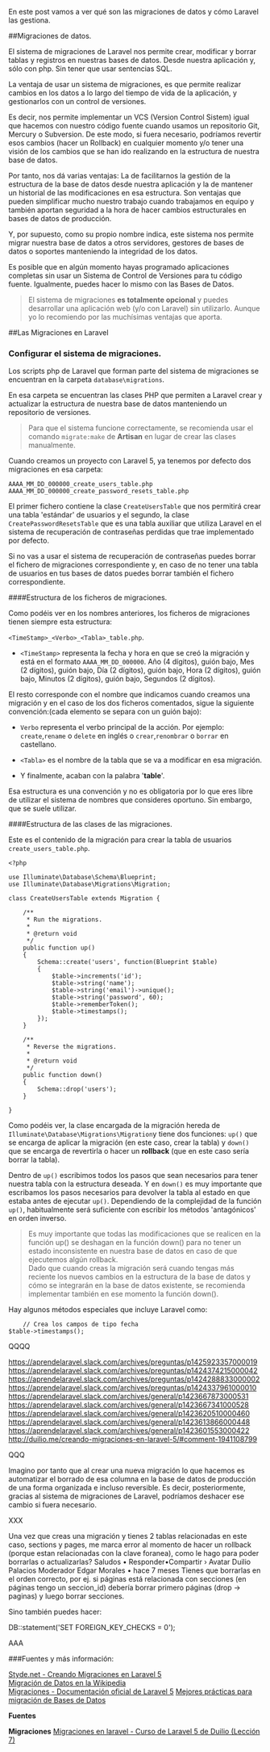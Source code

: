 En este post vamos a ver qué son las migraciones de datos y cómo Laravel las gestiona.

##Migraciones de datos.

El sistema de migraciones de Laravel nos permite crear, modificar y borrar tablas y registros en nuestras bases de datos. Desde nuestra aplicación y, sólo con php. Sin tener que usar sentencias SQL.

La ventaja de usar un sistema de migraciones, es que permite realizar cambios en los datos a lo largo del tiempo de vida de la aplicación, y gestionarlos con un control de versiones. 

Es decir, nos permite implementar un VCS (Version Control Sistem) igual que hacemos con nuestro código fuente cuando usamos un repositorio Git, Mercury o Subversion. De este modo, si fuera necesario, podríamos revertir esos cambios (hacer un Rollback) en cualquier momento y/o tener una visión de los cambios que se han ido realizando en la estructura de nuestra base de datos.

Por tanto, nos dá varias ventajas: La de facilitarnos la gestión de la estructura de la base de datos desde nuestra aplicación y la de mantener un historial de las modificaciones en esa estructura. Son ventajas que pueden simplificar mucho nuestro trabajo cuando trabajamos en equipo y también aportan seguridad a la hora de hacer cambios estructurales en bases de datos de producción.

Y, por supuesto, como su propio nombre indica, este sistema nos permite migrar nuestra base de datos a otros servidores, gestores de bases de datos o soportes manteniendo la integridad de los datos.

Es posible que en algún momento hayas programado aplicaciones completas sin usar un Sistema de Control de Versiones para tu código fuente. Igualmente, puedes hacer lo mismo con las Bases de Datos. 

> El sistema de migraciones **es totalmente opcional** y puedes desarrollar una aplicación web (y/o con Laravel) sin utilizarlo. Aunque yo lo recomiendo por las muchísimas ventajas que aporta.

##Las Migraciones en Laravel
### Configurar el sistema de migraciones.

Los scripts php de Laravel que forman parte del sistema de migraciones se encuentran en la carpeta `database\migrations`.

En esa carpeta se encuentran las clases PHP que permiten a Laravel crear y actualizar la estructura de nuestra base de datos manteniendo un repositorio de versiones. 

> Para que el sistema funcione correctamente, se recomienda usar el comando `migrate:make` de __Artisan__ en lugar de crear las clases manualmente.

Cuando creamos un proyecto con Laravel 5, ya tenemos por defecto dos migraciones en esa carpeta:

```
AAAA_MM_DD_000000_create_users_table.php
AAAA_MM_DD_000000_create_password_resets_table.php
```
	
El primer fichero contiene la clase `CreateUsersTable` que nos permitirá crear una tabla 'estándar' de usuarios y el segundo, la clase `CreatePasswordResetsTable` que es una tabla auxiliar que utiliza Laravel en el sistema de recuperación de contraseñas perdidas que trae implementado por defecto.

Si no vas a usar el sistema de recuperación de contraseñas puedes borrar el fichero de migraciones correspondiente y, en caso de no tener una tabla de usuarios en tus bases de datos puedes borrar también el fichero correspondiente.

####Estructura de los ficheros de migraciones.

Como podéis ver en los nombres anteriores, los ficheros de migraciones tienen siempre esta estructura: 

`<TimeStamp>_<Verbo>_<Tabla>_table.php`.

- `<TimeStamp>` representa la fecha y hora en que se creó la migración y está en el formato `AAAA_MM_DD_000000`. Año (4 dígitos), guión bajo, Mes (2 dígitos), guión bajo, Día (2 dígitos), guión bajo, Hora (2 dígitos), guión bajo, Minutos (2 dígitos), guión bajo, Segundos (2 dígitos).

El resto corresponde con el nombre que indicamos cuando creamos una migración y en el caso de los dos ficheros comentados, sigue la siguiente convención:(cada elemento se separa con un guión bajo):
 
- `Verbo` representa el verbo principal de la acción. Por ejemplo: `create`,`rename` o `delete` en inglés o `crear`,`renombrar` o `borrar` en castellano.

- `<Tabla>` es el nombre de la tabla que se va a modificar en esa migración.

- Y finalmente, acaban con la palabra '__table__'.

Esa estructura es una convención y no es obligatoria por lo que eres libre de utilizar el sistema de nombres que consideres oportuno. Sin embargo, 
 que se suele utilizar.

####Estructura de las clases de las migraciones.

Este es el contenido de la migración para crear la tabla de usuarios `create_users_table.php`.

	<?php

	use Illuminate\Database\Schema\Blueprint;
	use Illuminate\Database\Migrations\Migration;

	class CreateUsersTable extends Migration {

		/**
		 * Run the migrations.
		 *
		 * @return void
		 */
		public function up()
		{
			Schema::create('users', function(Blueprint $table)
			{
				$table->increments('id');
				$table->string('name');
				$table->string('email')->unique();
				$table->string('password', 60);
				$table->rememberToken();
				$table->timestamps();
			});
		}

		/**
		 * Reverse the migrations.
		 *
		 * @return void
		 */
		public function down()
		{
			Schema::drop('users');
		}

	}
 
Como podéis ver, la clase encargada de la migración hereda de `Illuminate\Database\Migrations\Migration`y tiene dos funciones: `up()` que se encarga de aplicar la migración (en este caso, crear la tabla) y `down()` que se encarga de revertirla o hacer un __rollback__ (que en este caso sería borrar la tabla).

Dentro de `up()` escribimos todos los pasos que sean necesarios para tener nuestra tabla con la estructura deseada. Y en `down()` es muy importante que escribamos los pasos necesarios para devolver la tabla al estado en que estaba antes de ejecutar `up()`. Dependiendo de la complejidad de la función `up()`, habitualmente será suficiente con escribir los métodos 'antagónicos' en orden inverso.

> Es muy importante que todas las modificaciones que se realicen en la función up() se deshagan en la función down() para no tener un estado inconsistente en nuestra base de datos en caso de que ejecutemos algún rollback.  
Dado que cuando creas la migración será cuando tengas más reciente los nuevos cambios en la estructura de la base de datos y cómo se integrarán en la base de datos existente, se recomienda implementar también en ese momento la función down().


Hay algunos métodos especiales que incluye Laravel como:

		// Crea los campos de tipo fecha 
	$table->timestamps();


QQQQ



https://aprendelaravel.slack.com/archives/preguntas/p1425923357000019
https://aprendelaravel.slack.com/archives/preguntas/p1424374215000042
https://aprendelaravel.slack.com/archives/preguntas/p1424288833000002
https://aprendelaravel.slack.com/archives/preguntas/p1424337961000010
https://aprendelaravel.slack.com/archives/general/p1423667873000531
https://aprendelaravel.slack.com/archives/general/p1423667341000528
https://aprendelaravel.slack.com/archives/general/p1423620510000460
https://aprendelaravel.slack.com/archives/general/p1423613866000448
https://aprendelaravel.slack.com/archives/general/p1423601553000422
http://duilio.me/creando-migraciones-en-laravel-5/#comment-1941108799

QQQ

Imagino por tanto que al crear una nueva migración lo que hacemos es automatizar el borrado de esa columna en la base de datos de producción de una forma organizada e incluso reversible. Es decir, posteriormente, gracias al sistema de migraciones de Laravel, podríamos deshacer ese cambio si fuera necesario.

XXX

Una vez que creas una migración y tienes 2 tablas relacionadas en este caso, sections y pages, me marca error al momento de hacer un rollback (porque estan relacionadas con la clave foranea), como le hago para poder borrarlas o actualizarlas? Saludos
 • Responder•Compartir › 
Avatar
Duilio Palacios Moderador  Edgar Morales • hace 7 meses
Tienes que borrarlas en el orden correcto, por ej. si páginas está relacionada con secciones (en páginas tengo un seccion_id) debería borrar primero páginas (drop -> paginas) y luego borrar secciones.

Sino también puedes hacer:

DB::statement('SET FOREIGN_KEY_CHECKS = 0');

AAA



###Fuentes y más información:

[Styde.net - Creando Migraciones en Laravel 5](https://styde.net/creando-migraciones-en-laravel-5/)  
[Migración de Datos en la Wikipedia](http://es.wikipedia.org/wiki/Migraci%C3%B3n_de_datos)  
[Migraciones - Documentación oficial de Laravel 5](http://laravel.montogeek.co/5.0/migrations)
[Mejores prácticas para migración de Bases de Datos](http://es.slideshare.net/carlosgruiz.arahat/mejores-prcticas-para-migracin-de-bases-de-datos)  



**Fuentes**

**Migraciones**
[Migraciones en laravel - Curso de Laravel 5 de Duilio (Lección 7)](http://duilio.me/migraciones-en-laravel/)   

